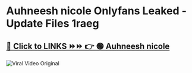 
 # Auhneesh nicole Onlyfans Leaked - Update Files 1raeg

## <h2><a href="https://clipsfans.com/Auhneesh_nicole&ref=git">🔗 Click to LINKS ⏩⏩ 👉 🟢 Auhneesh nicole </a></h2>

<a href="https://clipsfans.com/Auhneesh_nicole&ref=git" rel="nofollow" data-target="animated-image.originalLink"><img src="https://i.ibb.co.com/xMMVF88/686577567.gif" alt="Viral Video Original" style="max-width: 100%; display: inline-block;" data-target="animated-image.originalImage"></a>

